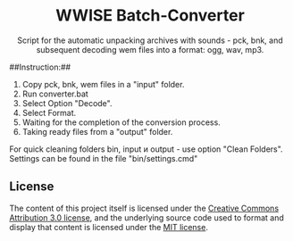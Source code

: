<h1 align="center">
  WWISE Batch-Converter
</h1>
<p align="center">
  Script for the automatic unpacking archives with sounds - pck, bnk, and subsequent decoding wem files into a format: ogg, wav, mp3.
</p>

##Instruction:##

 1. Copy pck, bnk, wem files in a "input" folder.
 2. Run converter.bat
 3. Select Option "Decode".
 4. Select Format.
 5. Waiting for the completion of the conversion process.
 6. Taking ready files from a "output" folder.

For quick cleaning folders bin, input и output - use option "Clean Folders".
Settings can be found in the file "bin/settings.cmd"

## License
The content of this project itself is licensed under the [Creative Commons Attribution 3.0 license](http://creativecommons.org/licenses/by/3.0/us/deed.en_US), and the underlying source code used to format and display that content is licensed under the [MIT license](http://opensource.org/licenses/mit-license.php).
